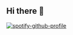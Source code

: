 ## Hi there 👋

[![spotify-github-profile](https://spotify-github-profile.kittinanx.com/api/view?uid=collina.michel.23&cover_image=false&theme=default&show_offline=true&background_color=121212&interchange=false&bar_color=53b14f&bar_color_cover=false)](https://spotify-github-profile.kittinanx.com/api/view?uid=collina.michel.23&redirect=true)

<!--
**MichelCollina/MichelCollina** is a ✨ _special_ ✨ repository because its `README.md` (this file) appears on your GitHub profile.

Here are some ideas to get you started:

- 🔭 I’m currently working on ...
- 🌱 I’m currently learning ...
- 👯 I’m looking to collaborate on ...
- 🤔 I’m looking for help with ...
- 💬 Ask me about ...
- 📫 How to reach me: ...
- 😄 Pronouns: ...
- ⚡ Fun fact: ...
-->

<!-- 🛠️ TECH STACK 💻

[![TOOLS](https://skillicons.dev/icons?i=unity,unreal,git,githubactions,gitlab,arduino,raspberrypi,vue,nodejs,obsidian,processing,blender&perline=6)](https://skillicons.dev)

[![LANGUAGES](https://skillicons.dev/icons?i=c,cpp,cs,dotnet,html,css,js,jquery,nodejs,md,php,py,java&perline=7)](https://skillicons.dev)

📖 LEARNING ✍🏻

[![LEARNING](https://skillicons.dev/icons?i=graphql,discord,bots,go,flask,flutter,vercel,docker,kotlin&perline=7)](https://skillicons.dev)


[![wakatime](https://wakatime.com/badge/user/6033a377-11f0-46e7-94b5-b18325b60e4e.svg?style=for-the-badge)](https://wakatime.com/@6033a377-11f0-46e7-94b5-b18325b60e4e)


![Static Badge](https://img.shields.io/badge/Unity-000000?logo=unity)
![Static Badge](https://img.shields.io/badge/Unreal-000000?logo=unrealengine)
![Static Badge](https://img.shields.io/badge/GIT-000000?logo=GIT)
![Static Badge](https://img.shields.io/badge/Github-000000?logo=github)
![Static Badge](https://img.shields.io/badge/Gitlab-000000?logo=gitlab)
![Static Badge](https://img.shields.io/badge/Arduino-000000?logo=arduino) -->

